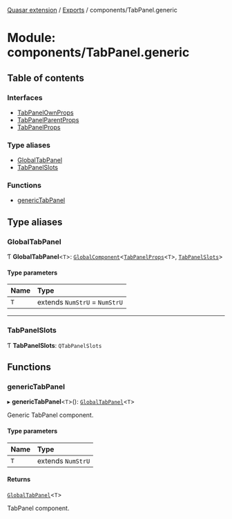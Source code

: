 [Quasar extension](../index.md) / [Exports](../modules.md) / components/TabPanel.generic

# Module: components/TabPanel.generic

## Table of contents

### Interfaces

- [TabPanelOwnProps](../interfaces/components_TabPanel_generic.TabPanelOwnProps.md)
- [TabPanelParentProps](../interfaces/components_TabPanel_generic.TabPanelParentProps.md)
- [TabPanelProps](../interfaces/components_TabPanel_generic.TabPanelProps.md)

### Type aliases

- [GlobalTabPanel](components_TabPanel_generic.md#globaltabpanel)
- [TabPanelSlots](components_TabPanel_generic.md#tabpanelslots)

### Functions

- [genericTabPanel](components_TabPanel_generic.md#generictabpanel)

## Type aliases

### GlobalTabPanel

Ƭ **GlobalTabPanel**<`T`\>: [`GlobalComponent`](../interfaces/components_api.GlobalComponent.md)<[`TabPanelProps`](../interfaces/components_TabPanel_generic.TabPanelProps.md)<`T`\>, [`TabPanelSlots`](components_TabPanel_generic.md#tabpanelslots)\>

#### Type parameters

| Name | Type |
| :------ | :------ |
| `T` | extends `NumStrU` = `NumStrU` |

___

### TabPanelSlots

Ƭ **TabPanelSlots**: `QTabPanelSlots`

## Functions

### genericTabPanel

▸ **genericTabPanel**<`T`\>(): [`GlobalTabPanel`](components_TabPanel_generic.md#globaltabpanel)<`T`\>

Generic TabPanel component.

#### Type parameters

| Name | Type |
| :------ | :------ |
| `T` | extends `NumStrU` |

#### Returns

[`GlobalTabPanel`](components_TabPanel_generic.md#globaltabpanel)<`T`\>

TabPanel component.
